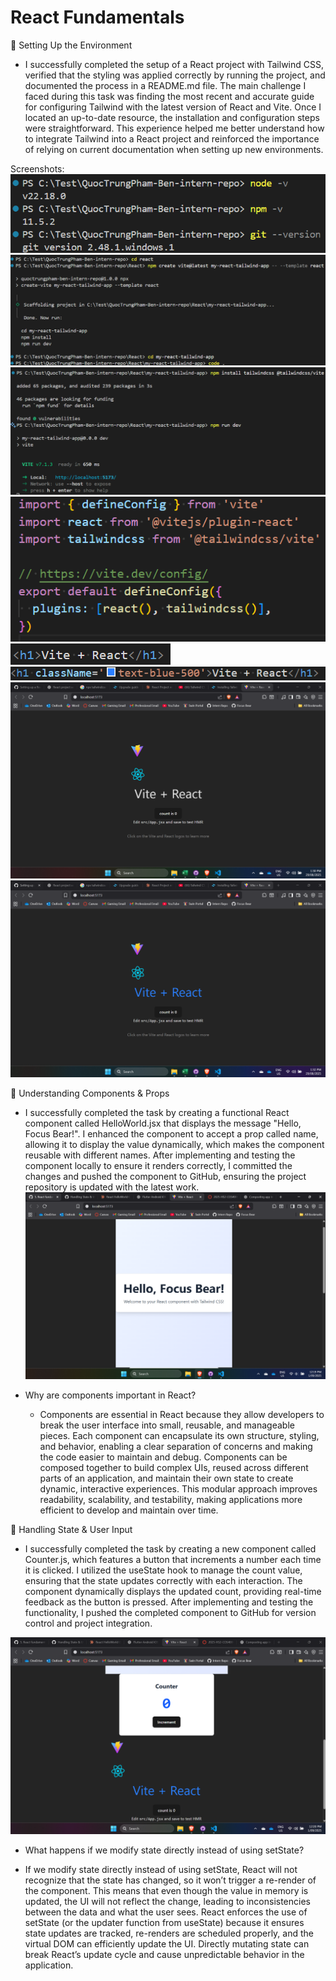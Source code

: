 # React Fundamentals

📌 Setting Up the Environment

- I successfully completed the setup of a React project with Tailwind CSS, verified that the styling was applied correctly by running the project, and documented the process in a README.md file. The main challenge I faced during this task was finding the most recent and accurate guide for configuring Tailwind with the latest version of React and Vite. Once I located an up-to-date resource, the installation and configuration steps were straightforward. This experience helped me better understand how to integrate Tailwind into a React project and reinforced the importance of relying on current documentation when setting up new environments.

Screenshots:
![Checking whether the right prerequisites were installed](Checking-React-App-Prerequisites.png)
![Creation of Basic React App](CreatingReactApp.png)
![Installed Tailwind CSS and ran npm run dev](InstalledTailwindCSS-V4+RunDev.png)
![Alter vite.config.js](Add-the-tailwindcss+vite-plugin-to-your-Vite-configuration.png)
![Test Code Changes - Before](TailwindCSS-Before.png)
![Test Code Changes - After](TailwindCSS-After.png)
![Test App Changes - Before](TestingTailwindCSS-Before.png)
![Test App Changes - After](TestingTailwindCSS-After.png)

📌 Understanding Components & Props

- I successfully completed the task by creating a functional React component called HelloWorld.jsx that displays the message "Hello, Focus Bear!". I enhanced the component to accept a prop called name, allowing it to display the value dynamically, which makes the component reusable with different names. After implementing and testing the component locally to ensure it renders correctly, I committed the changes and pushed the component to GitHub, ensuring the project repository is updated with the latest work.
  ![Hello, Focus Bear](hellofocusbear.png)

- Why are components important in React?
  - Components are essential in React because they allow developers to break the user interface into small, reusable, and manageable pieces. Each component can encapsulate its own structure, styling, and behavior, enabling a clear separation of concerns and making the code easier to maintain and debug. Components can be composed together to build complex UIs, reused across different parts of an application, and maintain their own state to create dynamic, interactive experiences. This modular approach improves readability, scalability, and testability, making applications more efficient to develop and maintain over time.

📌 Handling State & User Input

- I successfully completed the task by creating a new component called Counter.js, which features a button that increments a number each time it is clicked. I utilized the useState hook to manage the count value, ensuring that the state updates correctly with each interaction. The component dynamically displays the updated count, providing real-time feedback as the button is pressed. After implementing and testing the functionality, I pushed the completed component to GitHub for version control and project integration.

![Counter in React](counter.png)

- What happens if we modify state directly instead of using setState?

- If we modify state directly instead of using setState, React will not recognize that the state has changed, so it won’t trigger a re-render of the component. This means that even though the value in memory is updated, the UI will not reflect the change, leading to inconsistencies between the data and what the user sees. React enforces the use of setState (or the updater function from useState) because it ensures state updates are tracked, re-renders are scheduled properly, and the virtual DOM can efficiently update the UI. Directly mutating state can break React’s update cycle and cause unpredictable behavior in the application.
